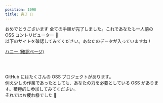 ```yaml
---
position: 1090
title: 完了 🥳
---
```


おめでとうございます 全ての手順が完了しました。これであなたも一人前の OSS コントリビューター 🎉  
以下のサイトを確認してみてください。あなたのデータが入っていますね！

<a href="https://hunny-viewer.web.app" class='mybtn'>ハニー (確認ページ)</a>

<br />

<br />

GitHub にはたくさんの OSS プロジェクトがあります。  
例え少しの作業であったとしても、あなたの力を必要としている OSS があります。積極的に参加してみてください。  
それではお疲れ様でした 👋
